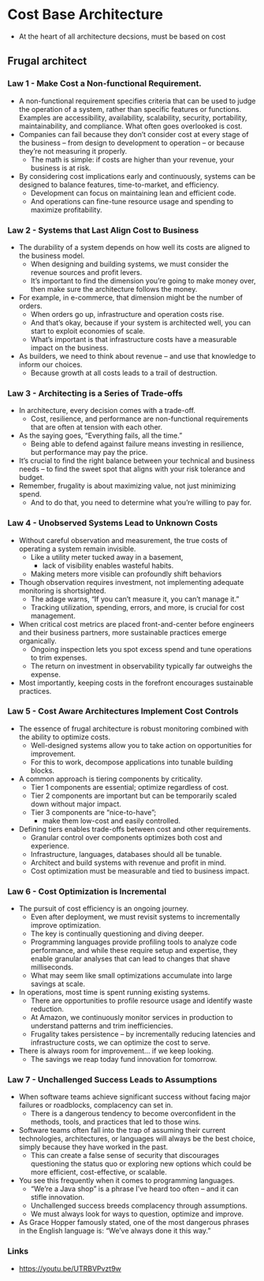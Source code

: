 # Cost Base Architecture

- At the heart of all architecture decsions, must be based on cost

## Frugal architect 

### Law 1 - Make Cost a Non-functional Requirement.

- A non-functional requirement specifies criteria that can be used to judge the operation of a system, rather than specific features or functions. Examples are accessibility, availability, scalability, security, portability, maintainability, and compliance. What often goes overlooked is cost.
- Companies can fail because they don’t consider cost at every stage of the business – from design to development to operation – or because they’re not measuring it properly.
  - The math is simple: if costs are higher than your revenue, your business is at risk.
- By considering cost implications early and continuously, systems can be designed to balance features, time-to-market, and efficiency.
  - Development can focus on maintaining lean and efficient code.
  - And operations can fine-tune resource usage and spending to maximize profitability.

### Law 2 - Systems that Last Align Cost to Business

- The durability of a system depends on how well its costs are aligned to the business model. 
  - When designing and building systems, we must consider the revenue sources and profit levers.
  - It’s important to find the dimension you’re going to make money over, then make sure the architecture follows the money.
- For example, in e-commerce, that dimension might be the number of orders. 
  - When orders go up, infrastructure and operation costs rise. 
  - And that’s okay, because if your system is architected well, you can start to exploit economies of scale. 
  - What’s important is that infrastructure costs have a measurable impact on the business.
- As builders, we need to think about revenue – and use that knowledge to inform our choices.
  - Because growth at all costs leads to a trail of destruction.

### Law 3 - Architecting is a Series of Trade-offs

- In architecture, every decision comes with a trade-off. 
  - Cost, resilience, and performance are non-functional requirements that are often at tension with each other. 
- As the saying goes, “Everything fails, all the time.” 
  - Being able to defend against failure means investing in resilience, but performance may pay the price. 
- It’s crucial to find the right balance between your technical and business needs
  – to find the sweet spot that aligns with your risk tolerance and budget.
- Remember, frugality is about maximizing value, not just minimizing spend.
  - And to do that, you need to determine what you’re willing to pay for.

### Law 4 - Unobserved Systems Lead to Unknown Costs

- Without careful observation and measurement, the true costs of operating a system remain invisible. 
  - Like a utility meter tucked away in a basement, 
    - lack of visibility enables wasteful habits.
  - Making meters more visible can profoundly shift behaviors
- Though observation requires investment, not implementing adequate monitoring is shortsighted.
  - The adage warns, “If you can’t measure it, you can’t manage it.” 
  - Tracking utilization, spending, errors, and more, is crucial for cost management. 
- When critical cost metrics are placed front-and-center before engineers and their business partners, more sustainable practices emerge organically. 
  - Ongoing inspection lets you spot excess spend and tune operations to trim expenses.
  - The return on investment in observability typically far outweighs the expense. 
- Most importantly, keeping costs in the forefront encourages sustainable practices.

### Law 5 - Cost Aware Architectures Implement Cost Controls

- The essence of frugal architecture is robust monitoring combined with the ability to optimize costs. 
  - Well-designed systems allow you to take action on opportunities for improvement.
  - For this to work, decompose applications into tunable building blocks.
- A common approach is tiering components by criticality.
  - Tier 1 components are essential; optimize regardless of cost. 
  - Tier 2 components are important but can be temporarily scaled down without major impact.
  - Tier 3 components are “nice-to-have”; 
    - make them low-cost and easily controlled.
- Defining tiers enables trade-offs between cost and other requirements.
  - Granular control over components optimizes both cost and experience. 
  - Infrastructure, languages, databases should all be tunable.
  - Architect and build systems with revenue and profit in mind. 
  - Cost optimization must be measurable and tied to business impact.

### Law 6 - Cost Optimization is Incremental

- The pursuit of cost efficiency is an ongoing journey. 
  - Even after deployment, we must revisit systems to incrementally improve optimization. 
  - The key is continually questioning and diving deeper. 
  - Programming languages provide profiling tools to analyze code performance, and while these require setup and expertise, they enable granular analyses that can lead to changes that shave milliseconds. 
  - What may seem like small optimizations accumulate into large savings at scale. 
- In operations, most time is spent running existing systems. 
  - There are opportunities to profile resource usage and identify waste reduction. 
  - At Amazon, we continuously monitor services in production to understand patterns and trim inefficiencies. 
  - Frugality takes persistence – by incrementally reducing latencies and infrastructure costs, we can optimize the cost to serve.
- There is always room for improvement… if we keep looking. 
  - The savings we reap today fund innovation for tomorrow.

### Law 7 - Unchallenged Success Leads to Assumptions

- When software teams achieve significant success without facing major failures or roadblocks, complacency can set in. 
  - There is a dangerous tendency to become overconfident in the methods, tools, and practices that led to those wins. 
- Software teams often fall into the trap of assuming their current technologies, architectures, or languages will always be the best choice, simply because they have worked in the past. 
  - This can create a false sense of security that discourages questioning the status quo or exploring new options which could be more efficient, cost-effective, or scalable. 
- You see this frequently when it comes to programming languages. 
  - “We’re a Java shop” is a phrase I’ve heard too often – and it can stifle innovation. 
  - Unchallenged success breeds complacency through assumptions.
  - We must always look for ways to question, optimize and improve. 
- As Grace Hopper famously stated, one of the most dangerous phrases in the English language is: “We’ve always done it this way.”

### Links 

- https://youtu.be/UTRBVPvzt9w